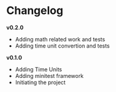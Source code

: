 Changelog
=========

**v0.2.0**

* Adding math related work and tests
* Adding time unit convertion and tests

**v0.1.0**

* Adding Time Units
* Adding minitest framework
* Initiating the project